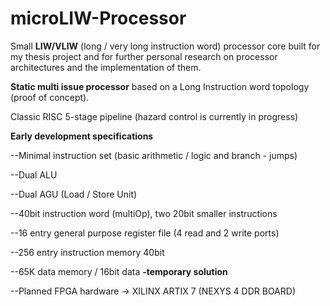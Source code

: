 # microLIW-Processor
Small **LIW/VLIW** (long / very long instruction word) processor core built for my thesis project and for further personal research on processor architectures and the implementation of them.

**Static multi issue processor** based on a Long Instruction word topology (proof of concept).

Classic RISC 5-stage pipeline (hazard control is currently in progress)

**Early development specifications**

--Minimal instruction set (basic arithmetic / logic and branch - jumps)

--Dual ALU 

--Dual AGU (Load / Store Unit)

--40bit instruction word (multiOp), two 20bit smaller instructions

--16 entry general purpose register file (4 read and 2 write ports)

--256 entry instruction memory 40bit

--65K data memory / 16bit data **-temporary solution**

--Planned FPGA hardware -> XILINX ARTIX 7 (NEXYS 4 DDR BOARD)
